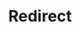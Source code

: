 ﻿---
layout: src/layouts/Redirect.astro
title: Redirect
redirect: /docs/octopus-rest-api/cli/octopus-worker-listening-tentacle
pubDate:  2023-01-01
navSearch: false
navSitemap: false
navMenu: false
---
